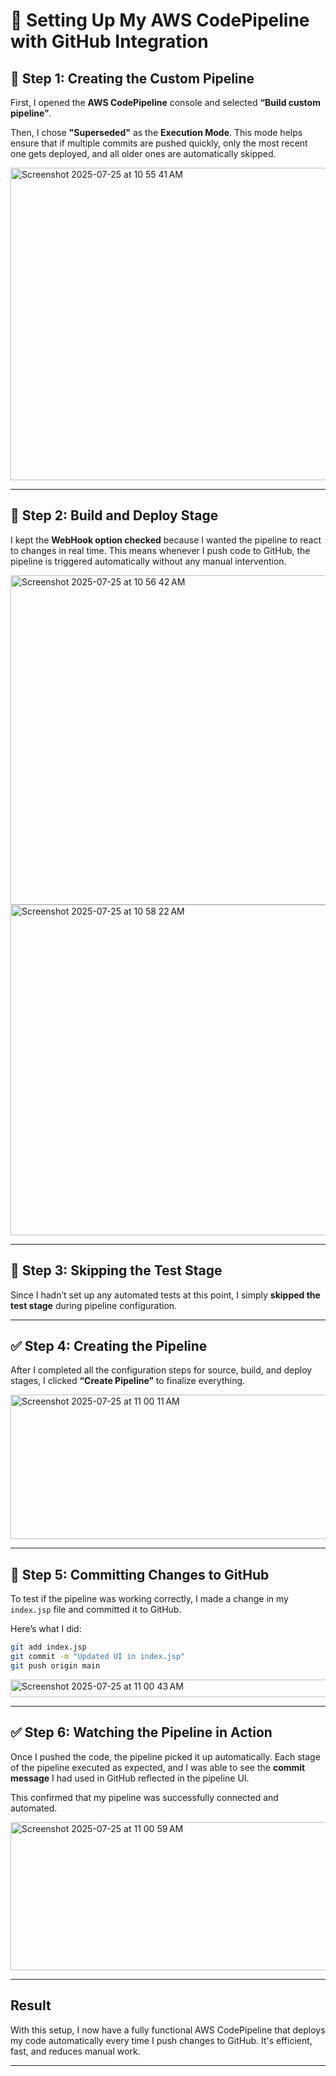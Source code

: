 
# 🚀 Setting Up My AWS CodePipeline with GitHub Integration

## 🔧 Step 1: Creating the Custom Pipeline

First, I opened the **AWS CodePipeline** console and selected **“Build custom pipeline”**.

Then, I chose **"Superseded"** as the **Execution Mode**.
This mode helps ensure that if multiple commits are pushed quickly, only the most recent one gets deployed, and all older ones are automatically skipped.

<img width="579" height="500" alt="Screenshot 2025-07-25 at 10 55 41 AM" src="https://github.com/user-attachments/assets/5b27571f-6a32-41fc-bc05-eb35facafab8" />

---

## 🔁 Step 2: Build and Deploy Stage

I kept the **WebHook option checked** because I wanted the pipeline to react to changes in real time.
This means whenever I push code to GitHub, the pipeline is triggered automatically without any manual intervention.

<img width="591" height="527" alt="Screenshot 2025-07-25 at 10 56 42 AM" src="https://github.com/user-attachments/assets/fc5a18d6-1251-4176-afa2-22097c6d5393" />

<img width="590" height="529" alt="Screenshot 2025-07-25 at 10 58 22 AM" src="https://github.com/user-attachments/assets/e4453445-1d3f-4157-affb-42fd99c035f9" />

---

## 🚫 Step 3: Skipping the Test Stage

Since I hadn’t set up any automated tests at this point, I simply **skipped the test stage** during pipeline configuration.

---

## ✅ Step 4: Creating the Pipeline

After I completed all the configuration steps for source, build, and deploy stages, I clicked **“Create Pipeline”** to finalize everything.

<img width="592" height="231" alt="Screenshot 2025-07-25 at 11 00 11 AM" src="https://github.com/user-attachments/assets/4758e050-ec98-45bd-93ab-0920146fe06d" />

---

## 📝 Step 5: Committing Changes to GitHub

To test if the pipeline was working correctly, I made a change in my `index.jsp` file and committed it to GitHub.

Here’s what I did:

```bash
git add index.jsp
git commit -m "Updated UI in index.jsp"
git push origin main
```
<img width="595" height="28" alt="Screenshot 2025-07-25 at 11 00 43 AM" src="https://github.com/user-attachments/assets/af3a277a-749f-4df4-94ba-7fb4d73d8362" />

---

## ✅ Step 6: Watching the Pipeline in Action

Once I pushed the code, the pipeline picked it up automatically.
Each stage of the pipeline executed as expected, and I was able to see the **commit message** I had used in GitHub reflected in the pipeline UI.

This confirmed that my pipeline was successfully connected and automated.

<img width="594" height="237" alt="Screenshot 2025-07-25 at 11 00 59 AM" src="https://github.com/user-attachments/assets/9e00083d-8307-4a25-80d1-2ef6a2b7bb43" />

---

## Result

With this setup, I now have a fully functional AWS CodePipeline that deploys my code automatically every time I push changes to GitHub. It's efficient, fast, and reduces manual work.

---
